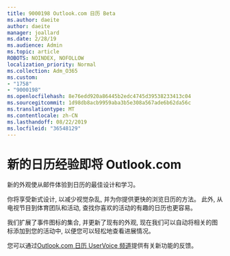 ```yaml
---
title: 9000198 Outlook.com 日历 Beta
ms.author: daeite
author: daeite
manager: joallard
ms.date: 2/28/19
ms.audience: Admin
ms.topic: article
ROBOTS: NOINDEX, NOFOLLOW
localization_priority: Normal
ms.collection: Adm_O365
ms.custom:
- "1758"
- "9000198"
ms.openlocfilehash: 8e76edd920a86445b2edc4745d39538233413c04
ms.sourcegitcommit: 1d98db8acb9959aba3b5e308a567ade6b62da56c
ms.translationtype: MT
ms.contentlocale: zh-CN
ms.lasthandoff: 08/22/2019
ms.locfileid: "36548129"
---
```

# <a name="new-calendar-experiences-coming-to-outlookcom"></a>新的日历经验即将 Outlook.com

新的外观使从邮件体验到日历的最佳设计和学习。

你将享受新式设计, 以减少视觉杂乱, 并为你提供更快的浏览日历的方法。 此外, 从电视节目到体育团队和活动, 查找你喜欢的活动的有趣的日历也更容易。

我们扩展了事件图标的集合, 并更新了现有的外观, 现在我们可以自动将相关的图标添加到您的活动中, 以便您可以轻松地查看进展情况。

您可以通过[Outlook.com 日历 UserVoice 频道](https://outlook.uservoice.com/forums/601444-new-experiences-in-outlook-com?category_id=209197)提供有关新功能的反馈。